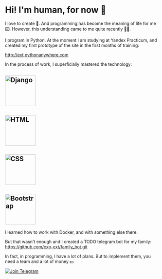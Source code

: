# Hi! I'm human, for now 👻

I love to create 🤖. 
And programming has become the meaning of life for me ⌨️. 
However, this understanding came to me quite recently 🤷‍♂️.

I program in Python. At the moment I am studying at Yandex Practicum, and created my first prototype of the site in the first months of training:

http://ext.pythonanywhere.com


In the process of work, I superficially mastered the technology:
## <img src="https://cdn.icon-icons.com/icons2/2415/PNG/512/django_plain_logo_icon_146558.png" alt="Django" style="width:100px;"/>
## <img src="https://cdn.icon-icons.com/icons2/2415/PNG/512/html_original_wordmark_logo_icon_146478.png" alt="HTML" style="width:100px;"/>
## <img src="https://cdn.icon-icons.com/icons2/2415/PNG/512/css_original_wordmark_logo_icon_146576.png" alt="CSS" style="width:100px;"/>
## <img src="https://cdn.icon-icons.com/icons2/2415/PNG/512/bootstrap_plain_wordmark_logo_icon_146620.png" alt="Bootstrap" style="width:100px;"/>


I learned how to work with Docker, and with something else there.

But that wasn't enough and I created a TODO telegram bot for my family:
https://github.com/exp-ext/family_bot.git

In fact, in programming, I have a lot of plans. But to implement them, you need a team and a lot of money 💵


[![Join Telegram](https://img.shields.io/badge/My%20Telegram-Join-blue)](https://t.me/Borokin)
